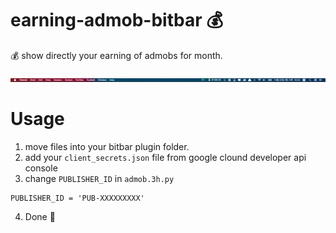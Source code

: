 # earning-admob-bitbar 💰
💰 show directly your earning of admobs for month. 

![](./.github/images/image01.png)


# Usage 
1. move files into your bitbar plugin folder.
2. add  your `client_secrets.json` file from google clound developer api console 
3. change `PUBLISHER_ID` in `admob.3h.py` 
```
PUBLISHER_ID = 'PUB-XXXXXXXXX'
```

4. Done 🎉
